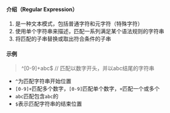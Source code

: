 <!--
 * @Date: 2020-09-07 21:55:29
 * @LastEditors: Lq
 * @LastEditTime: 2020-09-07 23:20:21
 * @FilePath: \learnningNotes\regular-expression\index.md
-->
#### 介绍（Regular Expression）

1. 是一种文本模式，包括普通字符和元字符（特殊字符）  
2. 使用单个字符串来描述，匹配一系列满足某个语法规则的字符串
3. 将匹配的子串替换或取出符合条件的子串


#### 示例

> ^[0-9]+abc$  // 匹配以数字开头，并以abc结尾的字符串

* `^`为匹配字符串开始位置
* `[0-9]+`匹配多个数字，`[0-9]`匹配单个数字，`+`匹配一个或多个
* `abc`匹配包含`abc`的
* `$`表示匹配字符串的结束位置

